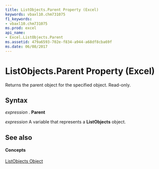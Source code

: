 ```yaml
---
title: ListObjects.Parent Property (Excel)
keywords: vbaxl10.chm731075
f1_keywords:
- vbaxl10.chm731075
ms.prod: excel
api_name:
- Excel.ListObjects.Parent
ms.assetid: 479a6593-702e-f834-a944-a68df8cba69f
ms.date: 06/08/2017
---
```



# ListObjects.Parent Property (Excel)

Returns the parent object for the specified object. Read-only.


## Syntax

 _expression_ . **Parent**

 _expression_ A variable that represents a **ListObjects** object.


## See also


#### Concepts


[ListObjects Object](Excel.ListObjects.md)

